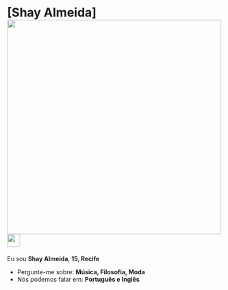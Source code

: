 # [Shay Almeida] <img src="https://i0.wp.com/media4.giphy.com/media/VvHjhoD5WDyVy/giphy.gif" width="500px"> <img src="https://64.media.tumblr.com/188abed6b66fe4c0e6900e01e4622ec8/tumblr_n0ejbi1mvx1tohycao1_400.gif" width="30px">



Eu sou <strong>Shay Almeida</strong>, <strong>15, Recife</strong> 

-  Pergunte-me sobre: <strong>Música, Filosofia, Moda</strong>
-  Nós podemos falar em: <strong>Português e Inglês</strong>
